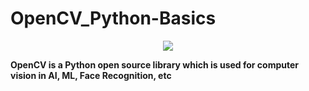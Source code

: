 # OpenCV_Python-Basics
<div align="center">
    <img src="https://opencv1.b-cdn.net/wp-content/uploads/2020/07/OpenCV_logo_no_text-1.svg" /><br>
</div>

**OpenCV is a Python open source library which is used for computer vision in AI, ML, Face Recognition, etc**
